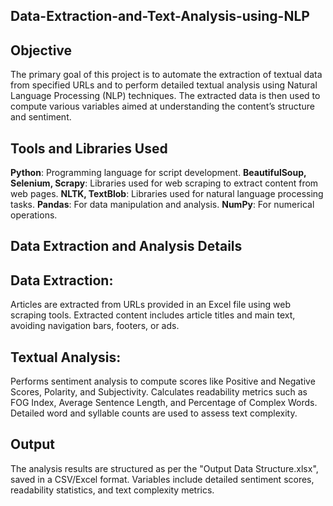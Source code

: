 ## Data-Extraction-and-Text-Analysis-using-NLP
## Objective
The primary goal of this project is to automate the extraction of textual data from specified URLs and to perform detailed textual analysis using Natural Language Processing (NLP) techniques. The extracted data is then used to compute various variables aimed at understanding the content’s structure and sentiment.
## Tools and Libraries Used
**Python**: Programming language for script development.
**BeautifulSoup, Selenium, Scrapy**: Libraries used for web scraping to extract content from web pages.
**NLTK, TextBlob**: Libraries used for natural language processing tasks.
**Pandas**: For data manipulation and analysis.
**NumPy**: For numerical operations.

## **Data Extraction and Analysis Details**
## Data Extraction:

Articles are extracted from URLs provided in an Excel file using web scraping tools.
Extracted content includes article titles and main text, avoiding navigation bars, footers, or ads.

## Textual Analysis:

Performs sentiment analysis to compute scores like Positive and Negative Scores, Polarity, and Subjectivity.
Calculates readability metrics such as FOG Index, Average Sentence Length, and Percentage of Complex Words.
Detailed word and syllable counts are used to assess text complexity.

## Output
The analysis results are structured as per the "Output Data Structure.xlsx", saved in a CSV/Excel format.
Variables include detailed sentiment scores, readability statistics, and text complexity metrics.
